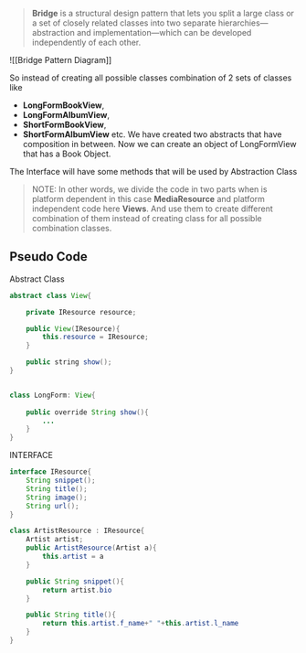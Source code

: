 > **Bridge** is a structural design pattern that lets you split a large class or a set of closely related classes into two separate hierarchies—abstraction and implementation—which can be developed independently of each other.

![[Bridge Pattern Diagram]]

So instead of creating all possible classes combination of 2 sets of classes like 
- **LongFormBookView**,
- **LongFormAlbumView**, 
- **ShortFormBookView**, 
- **ShortFormAlbumView** etc.
We have created two abstracts that have composition in between.
Now we can create an object of LongFormView that has a Book Object.

The Interface will have some methods that will be used by Abstraction Class

> NOTE: In other words, we divide the code in two parts when is platform dependent in this case **MediaResource** and platform independent code here **Views**. And use them to create different combination of them instead of creating class for all possible combination classes.

## Pseudo Code

Abstract Class
```java
abstract class View{

	private IResource resource;

	public View(IResource){
		this.resource = IResource;
	}

	public string show();
}
```

```java

class LongForm: View{
	
	public override String show(){
		...
	}
}

```

INTERFACE
```java
interface IResource{
	String snippet();
	String title();
	String image();
	String url();
}
```

```java
class ArtistResource : IResource{
	Artist artist;
	public ArtistResource(Artist a){
		this.artist = a
	}

	public String snippet(){
		return artist.bio
	}

	public String title(){
		return this.artist.f_name+" "+this.artist.l_name
	}
}
```
